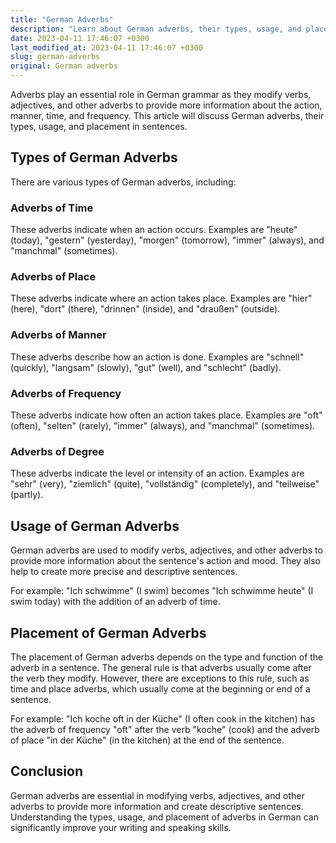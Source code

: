 ```yaml
---
title: "German Adverbs"
description: "Learn about German adverbs, their types, usage, and placement in sentences."
date: 2023-04-11 17:46:07 +0300
last_modified_at: 2023-04-11 17:46:07 +0300
slug: german-adverbs
original: German adverbs
---
```

Adverbs play an essential role in German grammar as they modify verbs, adjectives, and other adverbs to provide more information about the action, manner, time, and frequency. This article will discuss German adverbs, their types, usage, and placement in sentences.

## Types of German Adverbs

There are various types of German adverbs, including:

### Adverbs of Time

These adverbs indicate when an action occurs. Examples are "heute" (today), "gestern" (yesterday), "morgen" (tomorrow), "immer" (always), and "manchmal" (sometimes).

### Adverbs of Place

These adverbs indicate where an action takes place. Examples are "hier" (here), "dort" (there), "drinnen" (inside), and "draußen" (outside).

### Adverbs of Manner

These adverbs describe how an action is done. Examples are "schnell" (quickly), "langsam" (slowly), "gut" (well), and "schlecht" (badly).

### Adverbs of Frequency

These adverbs indicate how often an action takes place. Examples are "oft" (often), "selten" (rarely), "immer" (always), and "manchmal" (sometimes).

### Adverbs of Degree

These adverbs indicate the level or intensity of an action. Examples are "sehr" (very), "ziemlich" (quite), "vollständig" (completely), and "teilweise" (partly).

## Usage of German Adverbs

German adverbs are used to modify verbs, adjectives, and other adverbs to provide more information about the sentence's action and mood. They also help to create more precise and descriptive sentences.

For example: "Ich schwimme" (I swim) becomes "Ich schwimme heute" (I swim today) with the addition of an adverb of time.

## Placement of German Adverbs

The placement of German adverbs depends on the type and function of the adverb in a sentence. The general rule is that adverbs usually come after the verb they modify. However, there are exceptions to this rule, such as time and place adverbs, which usually come at the beginning or end of a sentence.

For example: "Ich koche oft in der Küche" (I often cook in the kitchen) has the adverb of frequency "oft" after the verb "koche" (cook) and the adverb of place "in der Küche" (in the kitchen) at the end of the sentence.

## Conclusion

German adverbs are essential in modifying verbs, adjectives, and other adverbs to provide more information and create descriptive sentences. Understanding the types, usage, and placement of adverbs in German can significantly improve your writing and speaking skills.